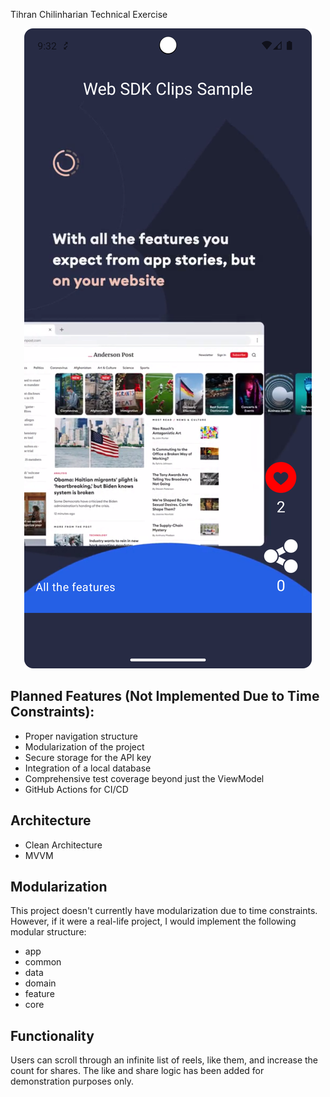 Tihran Chilinharian Technical Exercise

<p align="center">
<img src="screenshots/reel_app_screenshot.png"  />
</p>

## Planned Features (Not Implemented Due to Time Constraints):
- Proper navigation structure
- Modularization of the project
- Secure storage for the API key
- Integration of a local database
- Comprehensive test coverage beyond just the ViewModel
- GitHub Actions for CI/CD

## Architecture
- Clean Architecture
- MVVM

## Modularization
This project doesn't currently have modularization due to time constraints. However, if it were a real-life project, I would implement the following modular structure:
- app
- common
- data
- domain
- feature
- core

## Functionality
Users can scroll through an infinite list of reels, like them, and increase the count for shares. The like and share logic has been added for demonstration purposes only.
